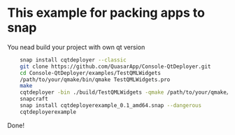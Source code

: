 # This example for packing apps to snap 
 You nead build your project with own qt version

```bash
    snap install cqtdeployer --classic
    git clone https://github.com/QuasarApp/Console-QtDeployer.git
    cd Console-QtDeployer/examples/TestQMLWidgets
    /path/to/your/qmake/bin/qmake TestQMLWidgets.pro
    make 
    cqtdeployer -bin ./build/TestQMLWidgets -qmake /path/to/your/qmake/bin/qmake -qmlDir ./ -targetDir ./distro
    snapcraft
    snap install cqtdeployerexample_0.1_amd64.snap --dangerous
    cqtdeployerexample
``` 
Done!

